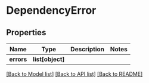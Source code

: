 # DependencyError

## Properties
Name | Type | Description | Notes
------------ | ------------- | ------------- | -------------
**errors** | **list[object]** |  | 

[[Back to Model list]](../README.md#documentation-for-models) [[Back to API list]](../README.md#documentation-for-api-endpoints) [[Back to README]](../README.md)


